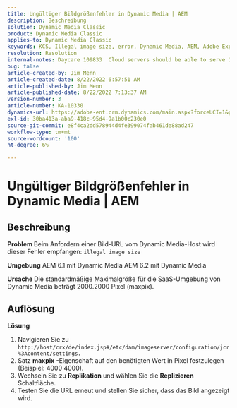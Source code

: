 ```yaml
---
title: Ungültiger Bildgrößenfehler in Dynamic Media | AEM
description: Beschreibung
solution: Dynamic Media Classic
product: Dynamic Media Classic
applies-to: Dynamic Media Classic
keywords: KCS, Illegal image size, error, Dynamic Media, AEM, Adobe Experience Manager
resolution: Resolution
internal-notes: Daycare 109833  Cloud servers should be able to serve 10000x10000 as a maximum. Check with Tech Ops if any problem with this
bug: false
article-created-by: Jim Menn
article-created-date: 8/22/2022 6:57:51 AM
article-published-by: Jim Menn
article-published-date: 8/22/2022 7:13:37 AM
version-number: 3
article-number: KA-10330
dynamics-url: https://adobe-ent.crm.dynamics.com/main.aspx?forceUCI=1&pagetype=entityrecord&etn=knowledgearticle&id=804669ba-e721-ed11-b83e-0022480866ad
exl-id: 30ba413a-aba9-418c-95d4-9a1b00c230e0
source-git-commit: e8f4ca2dd578944d4fe399074fab461de88ad247
workflow-type: tm+mt
source-wordcount: '100'
ht-degree: 6%

---
```


# Ungültiger Bildgrößenfehler in Dynamic Media | AEM

## Beschreibung


<b>Problem </b>
Beim Anfordern einer Bild-URL vom Dynamic Media-Host wird dieser Fehler empfangen:
`illegal image size`

<b>Umgebung</b>
AEM 6.1 mit Dynamic Media AEM 6.2 mit Dynamic Media

<b>Ursache </b>
Die standardmäßige Maximalgröße für die SaaS-Umgebung von Dynamic Media beträgt 2000.2000 Pixel (maxpix).


## Auflösung


<b>Lösung</b>

1. Navigieren Sie zu `http://host/crx/de/index.jsp#/etc/dam/imageserver/configuration/jcr%3Acontent/settings.`
2. Satz <b>maxpix</b> -Eigenschaft auf den benötigten Wert in Pixel festzulegen (Beispiel: 4000 4000).
3. Wechseln Sie zu <b>Replikation</b> und wählen Sie die <b>Replizieren</b> Schaltfläche.
4. Testen Sie die URL erneut und stellen Sie sicher, dass das Bild angezeigt wird.
